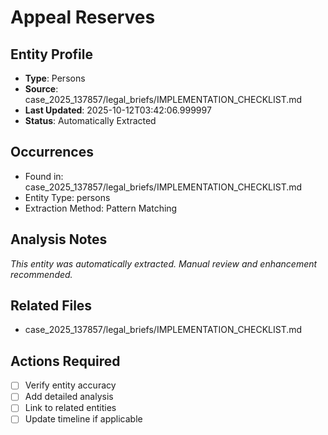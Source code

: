 # Appeal Reserves

## Entity Profile
- **Type**: Persons
- **Source**: case_2025_137857/legal_briefs/IMPLEMENTATION_CHECKLIST.md
- **Last Updated**: 2025-10-12T03:42:06.999997
- **Status**: Automatically Extracted

## Occurrences
- Found in: case_2025_137857/legal_briefs/IMPLEMENTATION_CHECKLIST.md
- Entity Type: persons
- Extraction Method: Pattern Matching

## Analysis Notes
*This entity was automatically extracted. Manual review and enhancement recommended.*

## Related Files
- case_2025_137857/legal_briefs/IMPLEMENTATION_CHECKLIST.md

## Actions Required
- [ ] Verify entity accuracy
- [ ] Add detailed analysis
- [ ] Link to related entities
- [ ] Update timeline if applicable
